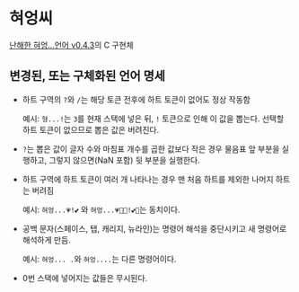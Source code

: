 # 혀엉씨

[난해한 혀엉...언어 v0.4.3](https://gist.github.com/xnuk/d9f883ede568d97caa158255e4b4d069/ba90957b94c084fe7ef6154441ac36410b61210c)의 C 구현체

## 변경된, 또는 구체화된 언어 명세
* 하트 구역의 <code>?</code>와 <code>/</code>는 해당 토큰 전후에 하트 토큰이 없어도 정상 작동함

	예시: <code>형...!</code>는 <code>3</code>를 현재 스택에 넣은 뒤, <code>!</code> 토큰으로 인해 이 값을 뽑는다. 선택할 하트 토큰이 없으므로 뽑은 값은 버려진다.

* <code>?</code>는 뽑은 값이 글자 수와 마침표 개수를 곱한 값보다 작은 경우 물음표 앞 부분을 실행하고, 그렇지 않으면(NaN 포함) 뒷 부분을 실행한다.
* 하트 구역에 하트 토큰이 여러 개 나타나는 경우 맨 처음 하트를 제외한 나머지 하트는 버려짐

	예시: <code>혀엉...💗!💕</code> 와 <code>혀엉...💗💙💝!💕💜</code>는 동치이다.

* 공백 문자(스페이스, 탭, 캐리지, 뉴라인)는 명령어 해석을 중단시키고 새 명령어로 해석하게 만듬.

	예시: <code>혀엉... .</code>와 <code>혀엉....</code>는 다른 명령어이다.

* 0번 스택에 넣어지는 값들은 무시된다.
